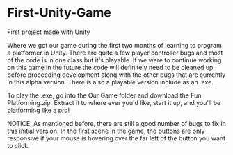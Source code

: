 # First-Unity-Game
First project made with Unity

Where we got our game during the first two months of learning to program
a platformer in Unity.  There are quite a few player controller bugs and
most of the code is in one class but it's playable.  If we were to
continue working on this game in the future the code will definitely
need to be cleaned up before proceeding development along with the other
bugs that are currently in this alpha version.  There is also a playable
version include as an .exe.

To play the .exe, go into the Our Game folder and download the
Fun Platforming.zip.  Extract it to where ever you'd like, start it up,
and you'll be platforming like a pro!

NOTICE: As mentioned before, there are still a good number of bugs to
fix in this initial version.  In the first scene in the game, the
buttons are only responsive if your mouse is hovering over the far left
of the button you want to click.
